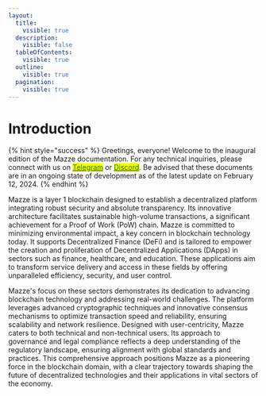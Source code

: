 ```yaml
---
layout:
  title:
    visible: true
  description:
    visible: false
  tableOfContents:
    visible: true
  outline:
    visible: true
  pagination:
    visible: true
---
```


# Introduction

{% hint style="success" %}
Greetings, everyone! Welcome to the inaugural edition of the Mazze documentation. For any technical inquiries, please connect with us on [<mark style="color:green;">Telegram</mark>](https://t.me/MazzeLabs) or [<mark style="color:green;">Discord</mark>](https://discord.mazze.io/). Be advised that these documents are in an ongoing state of development as of the latest update on February 12, 2024.
{% endhint %}

Mazze is a layer 1 blockchain designed to establish a decentralized platform integrating robust security and absolute transparency. Its innovative architecture facilitates sustainable high-volume transactions, a significant achievement for a Proof of Work (PoW) chain. Mazze is committed to minimizing environmental impact, a key concern in blockchain technology today. It supports Decentralized Finance (DeFi) and is tailored to empower the creation and proliferation of Decentralized Applications (DApps) in sectors such as finance, healthcare, and education. These applications aim to transform service delivery and access in these fields by offering unparalleled efficiency, security, and user control.

Mazze's focus on these sectors demonstrates its dedication to advancing blockchain technology and addressing real-world challenges. The platform leverages advanced cryptographic techniques and innovative consensus mechanisms to optimize transaction speed and reliability, ensuring scalability and network resilience. Designed with user-centricity, Mazze caters to both technical and non-technical users. Its approach to governance and legal compliance reflects a deep understanding of the regulatory landscape, ensuring alignment with global standards and practices. This comprehensive approach positions Mazze as a pioneering force in the blockchain domain, with a clear trajectory towards shaping the future of decentralized technologies and their applications in vital sectors of the economy​​. &#x20;
